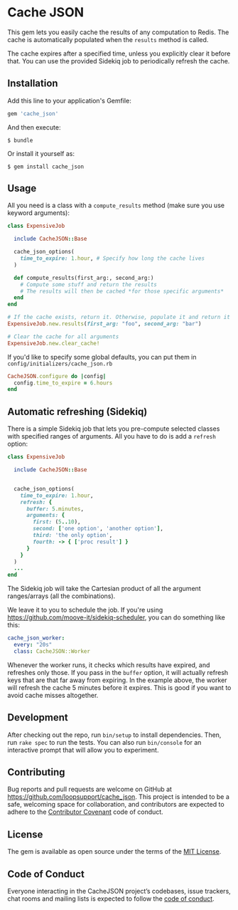 # Cache JSON

This gem lets you easily cache the results of any computation to Redis. The cache is automatically populated when the `results` method is called.

The cache expires after a specified time, unless you explicitly clear it before that. You can use the provided Sidekiq job to periodically refresh the cache.

## Installation

Add this line to your application's Gemfile:

```ruby
gem 'cache_json'
```

And then execute:

    $ bundle

Or install it yourself as:

    $ gem install cache_json

## Usage

All you need is a class with a `compute_results` method (make sure you use keyword arguments):

```ruby
class ExpensiveJob

  include CacheJSON::Base

  cache_json_options(
    time_to_expire: 1.hour, # Specify how long the cache lives
  )

  def compute_results(first_arg:, second_arg:)
    # Compute some stuff and return the results
    # The results will then be cached *for those specific arguments*
  end
end

# If the cache exists, return it. Otherwise, populate it and return it
ExpensiveJob.new.results(first_arg: "foo", second_arg: "bar")

# Clear the cache for all arguments
ExpensiveJob.new.clear_cache!
```

If you'd like to specify some global defaults, you can put them in `config/initializers/cache_json.rb`

```ruby
CacheJSON.configure do |config|
  config.time_to_expire = 6.hours
end
```

## Automatic refreshing (Sidekiq)

There is a simple Sidekiq job that lets you pre-compute selected classes with specified ranges of arguments. All you have to do is add a `refresh` option:

```ruby
class ExpensiveJob

  include CacheJSON::Base


  cache_json_options(
    time_to_expire: 1.hour,
    refresh: {
      buffer: 5.minutes,
      arguments: {
        first: (5..10),
        second: ['one option', 'another option'],
        third: 'the only option',
        fourth: -> { ['proc result'] }
      }
    }
  )
  ...
end
```

The Sidekiq job will take the Cartesian product of all the argument ranges/arrays (all the combinations).

We leave it to you to schedule the job. If you're using https://github.com/moove-it/sidekiq-scheduler, you can do something like this:

```yml
cache_json_worker:
  every: "20s"
  class: CacheJSON::Worker
```

Whenever the worker runs, it checks which results have expired, and refreshes only those. If you pass in the `buffer` option, it will actually refresh keys that are that far away from expiring. In the example above, the worker will refresh the cache 5 minutes before it expires. This is good if you want to avoid cache misses altogether.

## Development

After checking out the repo, run `bin/setup` to install dependencies. Then, run `rake spec` to run the tests. You can also run `bin/console` for an interactive prompt that will allow you to experiment.

## Contributing

Bug reports and pull requests are welcome on GitHub at https://github.com/loopsupport/cache_json. This project is intended to be a safe, welcoming space for collaboration, and contributors are expected to adhere to the [Contributor Covenant](http://contributor-covenant.org) code of conduct.

## License

The gem is available as open source under the terms of the [MIT License](https://opensource.org/licenses/MIT).

## Code of Conduct

Everyone interacting in the CacheJSON project’s codebases, issue trackers, chat rooms and mailing lists is expected to follow the [code of conduct](https://github.com/loopsupport/cache_json/blob/master/CODE_OF_CONDUCT.md).
